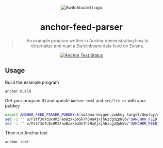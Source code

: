 <div align="center">

![Switchboard Logo](https://github.com/switchboard-xyz/sbv2-core/raw/main/website/static/img/icons/switchboard/avatar.png)

# anchor-feed-parser

> An example program written in Anchor demonstrating how to deserialize and read
> a Switchboard data feed on Solana.

[![Anchor Test Status](https://github.com/switchboard-xyz/sbv2-solana/actions/workflows/anchor-test.yml/badge.svg)](https://github.com/switchboard-xyz/sbv2-solana/actions/workflows/anchor-test.yml)

</div>

<!-- install -->

<!-- installstop -->

## Usage

Build the example program

```bash
anchor build
```

Get your program ID and update `Anchor.toml` and `src/lib.rs` with your pubkey

```bash
export ANCHOR_FEED_PARSER_PUBKEY=$(solana-keygen pubkey target/deploy/anchor_feed_parser-keypair.json)
sed -i '' s/Fstf3oTcBxHMZFaoBzxk5oSkTh5HaAjxjh6zcgdZpNBb/"$ANCHOR_FEED_PARSER_PUBKEY"/g Anchor.toml
sed -i '' s/Fstf3oTcBxHMZFaoBzxk5oSkTh5HaAjxjh6zcgdZpNBb/"$ANCHOR_FEED_PARSER_PUBKEY"/g src/lib.rs
```

Then run Anchor test

```bash
anchor test
```
